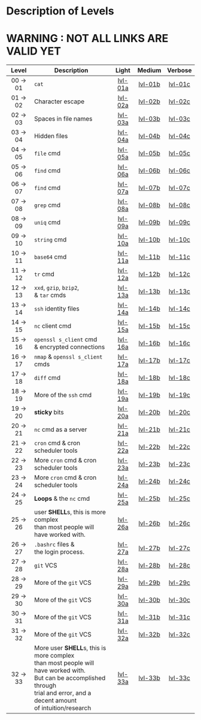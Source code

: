 # Description of Levels
# WARNING : NOT ALL LINKS ARE VALID YET

|Level     | Description            |  Light  |  Medium | Verbose |
|:--------:|------------------------|:-------:|:-------:|:-------:|
| 00 -> 01 | `cat`                   | [lvl-01a][lvl-01a] | [lvl-01b][lvl-01b] | [lvl-01c][lvl-01c] |
| 01 -> 02 | Character escape       | [lvl-02a][lvl-02a] | [lvl-02b][lvl-02b] | [lvl-02c][lvl-02c] |
| 02 -> 03 | Spaces in file names   | [lvl-03a][lvl-03a] | [lvl-03b][lvl-03b] | [lvl-03c][lvl-03c] |
| 03 -> 04 | Hidden files           | [lvl-04a][lvl-04a] | [lvl-04b][lvl-04b] | [lvl-04c][lvl-04c] |
| 04 -> 05 | `file` cmd             | [lvl-05a][lvl-05a] | [lvl-05b][lvl-05b] | [lvl-05c][lvl-05c] |
| 05 -> 06 | `find` cmd             | [lvl-06a][lvl-06a] | [lvl-06b][lvl-06b] | [lvl-06c][lvl-06c] |
| 06 -> 07 | `find` cmd             | [lvl-07a][lvl-07a] | [lvl-07b][lvl-07b] | [lvl-07c][lvl-07c] |
| 07 -> 08 | `grep` cmd             | [lvl-08a][lvl-08a] | [lvl-08b][lvl-08b] | [lvl-08c][lvl-08c] |
| 08 -> 09 | `uniq` cmd             | [lvl-09a][lvl-09a] | [lvl-09b][lvl-09b] | [lvl-09c][lvl-09c] |
| 09 -> 10 | `string` cmd           | [lvl-10a][lvl-10a] | [lvl-10b][lvl-10b] | [lvl-10c][lvl-10c] |
| 10 -> 11 | `base64` cmd           | [lvl-11a][lvl-11a] | [lvl-11b][lvl-11b] | [lvl-11c][lvl-11c] |
| 11 -> 12 | `tr` cmd               | [lvl-12a][lvl-12a] | [lvl-12b][lvl-12b] | [lvl-12c][lvl-12c] |
| 12 -> 13 | `xxd`, `gzip`, `bzip2`,<br> & `tar` cmds| [lvl-13a][lvl-13a] | [lvl-13b][lvl-13b] | [lvl-13c][lvl-13c] |
| 13 -> 14 | `ssh` identity files| [lvl-14a][lvl-14a] | [lvl-14b][lvl-14b] | [lvl-14c][lvl-14c] |
| 14 -> 15 | `nc` client cmd        | [lvl-15a][lvl-15a] | [lvl-15b][lvl-15b] | [lvl-15c][lvl-15c] |
| 15 -> 16 | `openssl s_client` cmd <br>& encrypted connections| [lvl-16a][lvl-16a] | [lvl-16b][lvl-16b] | [lvl-16c][lvl-16c] |
| 16 -> 17 | `nmap` & `openssl s_client` cmds| [lvl-17a][lvl-17a] | [lvl-17b][lvl-17b] | [lvl-17c][lvl-17c] |
| 17 -> 18 | `diff` cmd| [lvl-18a][lvl-18a] | [lvl-18b][lvl-18b] | [lvl-18c][lvl-18c] |
| 18 -> 19 | More of the `ssh` cmd| [lvl-19a][lvl-19a] | [lvl-19b][lvl-19b] | [lvl-19c][lvl-19c] |
| 19 -> 20 | **sticky** bits| [lvl-20a][lvl-20a] | [lvl-20b][lvl-20b] | [lvl-20c][lvl-20c] |
| 20 -> 21 | `nc` cmd as a server| [lvl-21a][lvl-21a] | [lvl-21b][lvl-21b] | [lvl-21c][lvl-21c] |
| 21 -> 22 | `cron` cmd & cron scheduler tools| [lvl-22a][lvl-22a] | [lvl-22b][lvl-22b] | [lvl-22c][lvl-22c] |
| 22 -> 23 | More `cron` cmd & cron scheduler tools| [lvl-23a][lvl-23a] | [lvl-23b][lvl-23b] | [lvl-23c][lvl-23c] |
| 23 -> 24 | More `cron` cmd & cron scheduler tools| [lvl-24a][lvl-24a] | [lvl-24b][lvl-24b] | [lvl-24c][lvl-24c] |
| 24 -> 25 | **Loops** & the `nc` cmd| [lvl-25a][lvl-25a] | [lvl-25b][lvl-25b] | [lvl-25c][lvl-25c] |
| 25 -> 26 | user **SHELL**s, this is more complex <br>than most people will have worked with.| [lvl-26a][lvl-26a] | [lvl-26b][lvl-26b] | [lvl-26c][lvl-26c] |
| 26 -> 27 | `.bashrc` files & <br>the login process.| [lvl-27a][lvl-27a] | [lvl-27b][lvl-27b] | [lvl-27c][lvl-27c] |
| 27 -> 28 | `git` VCS| [lvl-28a][lvl-28a] | [lvl-28b][lvl-28b] | [lvl-28c][lvl-28c] |
| 28 -> 29 | More of the `git` VCS| [lvl-29a][lvl-29a] | [lvl-29b][lvl-29b] | [lvl-29c][lvl-29c] |
| 29 -> 30 | More of the `git` VCS| [lvl-30a][lvl-30a] | [lvl-30b][lvl-30b] | [lvl-30c][lvl-30c] |
| 30 -> 31 | More of the `git` VCS| [lvl-31a][lvl-31a] | [lvl-31b][lvl-31b] | [lvl-31c][lvl-31c] |
| 31 -> 32 | More of the `git` VCS| [lvl-32a][lvl-32a] | [lvl-32b][lvl-32b] | [lvl-32c][lvl-32c] |
| 32 -> 33 | More user **SHELL**s, this is more complex <br>than most people will have worked with.<br> But can be accomplished through<br> trial and error, and a decent amount <br>of intuition/research | [lvl-33a][lvl-33a] | [lvl-33b][lvl-33b] | [lvl-33c][lvl-33c] |

[lvl-01a]: https://github.com/aRustyDev/OverTheWire/tree/main/01-bandit/walkthroughs/just-cmds/soln-00-01.md "soln-00-01.md"
[lvl-02a]: https://github.com/aRustyDev/OverTheWire/tree/main/01-bandit/walkthroughs/just-cmds/soln-01-02.md "soln-01-02.md"
[lvl-03a]: https://github.com/aRustyDev/OverTheWire/tree/main/01-bandit/walkthroughs/just-cmds/soln-02-03.md "soln-02-03.md"
[lvl-04a]: https://github.com/aRustyDev/OverTheWire/tree/main/01-bandit/walkthroughs/just-cmds/soln-03-04.md "soln-03-04.md"
[lvl-05a]: https://github.com/aRustyDev/OverTheWire/tree/main/01-bandit/walkthroughs/just-cmds/soln-04-05.md "soln-04-05.md"
[lvl-06a]: https://github.com/aRustyDev/OverTheWire/tree/main/01-bandit/walkthroughs/just-cmds/soln-05-06.md "soln-05-06.md"
[lvl-07a]: https://github.com/aRustyDev/OverTheWire/tree/main/01-bandit/walkthroughs/just-cmds/soln-06-07.md "soln-06-07.md"
[lvl-08a]: https://github.com/aRustyDev/OverTheWire/tree/main/01-bandit/walkthroughs/just-cmds/soln-07-08.md "soln-07-08.md"
[lvl-09a]: https://github.com/aRustyDev/OverTheWire/tree/main/01-bandit/walkthroughs/just-cmds/soln-08-09.md "soln-08-09.md"
[lvl-10a]: https://github.com/aRustyDev/OverTheWire/tree/main/01-bandit/walkthroughs/just-cmds/soln-09-10.md "soln-09-10.md"
[lvl-11a]: https://github.com/aRustyDev/OverTheWire/tree/main/01-bandit/walkthroughs/just-cmds/soln-10-11.md "soln-10-11.md"
[lvl-12a]: https://github.com/aRustyDev/OverTheWire/tree/main/01-bandit/walkthroughs/just-cmds/soln-11-12.md "soln-11-12.md"
[lvl-13a]: https://github.com/aRustyDev/OverTheWire/tree/main/01-bandit/walkthroughs/just-cmds/soln-12-13.md "soln-12-13.md"
[lvl-14a]: https://github.com/aRustyDev/OverTheWire/tree/main/01-bandit/walkthroughs/just-cmds/soln-13-14.md "soln-13-14.md"
[lvl-15a]: https://github.com/aRustyDev/OverTheWire/tree/main/01-bandit/walkthroughs/just-cmds/soln-14-15.md "soln-14-15.md"
[lvl-16a]: https://github.com/aRustyDev/OverTheWire/tree/main/01-bandit/walkthroughs/just-cmds/soln-15-16.md "soln-15-16.md"
[lvl-17a]: https://github.com/aRustyDev/OverTheWire/tree/main/01-bandit/walkthroughs/just-cmds/soln-16-17.md "soln-16-17.md"
[lvl-18a]: https://github.com/aRustyDev/OverTheWire/tree/main/01-bandit/walkthroughs/just-cmds/soln-17-18.md "soln-17-18.md"
[lvl-19a]: https://github.com/aRustyDev/OverTheWire/tree/main/01-bandit/walkthroughs/just-cmds/soln-18-19.md "soln-18-19.md"
[lvl-20a]: https://github.com/aRustyDev/OverTheWire/tree/main/01-bandit/walkthroughs/just-cmds/soln-19-20.md "soln-19-20.md"
[lvl-21a]: https://github.com/aRustyDev/OverTheWire/tree/main/01-bandit/walkthroughs/just-cmds/soln-20-21.md "soln-20-21.md"
[lvl-22a]: https://github.com/aRustyDev/OverTheWire/tree/main/01-bandit/walkthroughs/just-cmds/soln-21-22.md "soln-21-22.md"
[lvl-23a]: https://github.com/aRustyDev/OverTheWire/tree/main/01-bandit/walkthroughs/just-cmds/soln-22-23.md "soln-22-23.md"
[lvl-24a]: https://github.com/aRustyDev/OverTheWire/tree/main/01-bandit/walkthroughs/just-cmds/soln-23-24.md "soln-23-24.md"
[lvl-25a]: https://github.com/aRustyDev/OverTheWire/tree/main/01-bandit/walkthroughs/just-cmds/soln-24-25.md "soln-24-25.md"
[lvl-26a]: https://github.com/aRustyDev/OverTheWire/tree/main/01-bandit/walkthroughs/just-cmds/soln-25-26.md "soln-25-26.md"
[lvl-27a]: https://github.com/aRustyDev/OverTheWire/tree/main/01-bandit/walkthroughs/just-cmds/soln-26-27.md "soln-26-27.md"
[lvl-28a]: https://github.com/aRustyDev/OverTheWire/tree/main/01-bandit/walkthroughs/just-cmds/soln-27-28.md "soln-27-28.md"
[lvl-29a]: https://github.com/aRustyDev/OverTheWire/tree/main/01-bandit/walkthroughs/just-cmds/soln-28-29.md "soln-28-29.md"
[lvl-30a]: https://github.com/aRustyDev/OverTheWire/tree/main/01-bandit/walkthroughs/just-cmds/soln-29-30.md "soln-29-30.md"
[lvl-31a]: https://github.com/aRustyDev/OverTheWire/tree/main/01-bandit/walkthroughs/just-cmds/soln-30-31.md "soln-30-31.md"
[lvl-32a]: https://github.com/aRustyDev/OverTheWire/tree/main/01-bandit/walkthroughs/just-cmds/soln-31-32.md "soln-31-32.md"
[lvl-33a]: https://github.com/aRustyDev/OverTheWire/tree/main/01-bandit/walkthroughs/just-cmds/soln-32-33.md "soln-32-33.md"

[lvl-01b]: https://github.com/aRustyDev/OverTheWire/tree/main/01-bandit/walkthroughs/refresh-my-memory/soln-00-01.md "soln-00-01.md"
[lvl-02b]: https://github.com/aRustyDev/OverTheWire/tree/main/01-bandit/walkthroughs/refresh-my-memory/soln-01-02.md "soln-01-02.md"
[lvl-03b]: https://github.com/aRustyDev/OverTheWire/tree/main/01-bandit/walkthroughs/refresh-my-memory/soln-02-03.md "soln-02-03.md"
[lvl-04b]: https://github.com/aRustyDev/OverTheWire/tree/main/01-bandit/walkthroughs/refresh-my-memory/soln-03-04.md "soln-03-04.md"
[lvl-05b]: https://github.com/aRustyDev/OverTheWire/tree/main/01-bandit/walkthroughs/refresh-my-memory/soln-04-05.md "soln-04-05.md"
[lvl-06b]: https://github.com/aRustyDev/OverTheWire/tree/main/01-bandit/walkthroughs/refresh-my-memory/soln-05-06.md "soln-05-06.md"
[lvl-07b]: https://github.com/aRustyDev/OverTheWire/tree/main/01-bandit/walkthroughs/refresh-my-memory/soln-06-07.md "soln-06-07.md"
[lvl-08b]: https://github.com/aRustyDev/OverTheWire/tree/main/01-bandit/walkthroughs/refresh-my-memory/soln-07-08.md "soln-07-08.md"
[lvl-09b]: https://github.com/aRustyDev/OverTheWire/tree/main/01-bandit/walkthroughs/refresh-my-memory/soln-08-09.md "soln-08-09.md"
[lvl-10b]: https://github.com/aRustyDev/OverTheWire/tree/main/01-bandit/walkthroughs/refresh-my-memory/soln-09-10.md "soln-09-10.md"
[lvl-11b]: https://github.com/aRustyDev/OverTheWire/tree/main/01-bandit/walkthroughs/refresh-my-memory/soln-10-11.md "soln-10-11.md"
[lvl-12b]: https://github.com/aRustyDev/OverTheWire/tree/main/01-bandit/walkthroughs/refresh-my-memory/soln-11-12.md "soln-11-12.md"
[lvl-13b]: https://github.com/aRustyDev/OverTheWire/tree/main/01-bandit/walkthroughs/refresh-my-memory/soln-12-13.md "soln-12-13.md"
[lvl-14b]: https://github.com/aRustyDev/OverTheWire/tree/main/01-bandit/walkthroughs/refresh-my-memory/soln-13-14.md "soln-13-14.md"
[lvl-15b]: https://github.com/aRustyDev/OverTheWire/tree/main/01-bandit/walkthroughs/refresh-my-memory/soln-14-15.md "soln-14-15.md"
[lvl-16b]: https://github.com/aRustyDev/OverTheWire/tree/main/01-bandit/walkthroughs/refresh-my-memory/soln-15-16.md "soln-15-16.md"
[lvl-17b]: https://github.com/aRustyDev/OverTheWire/tree/main/01-bandit/walkthroughs/refresh-my-memory/soln-16-17.md "soln-16-17.md"
[lvl-18b]: https://github.com/aRustyDev/OverTheWire/tree/main/01-bandit/walkthroughs/refresh-my-memory/soln-17-18.md "soln-17-18.md"
[lvl-19b]: https://github.com/aRustyDev/OverTheWire/tree/main/01-bandit/walkthroughs/refresh-my-memory/soln-18-19.md "soln-18-19.md"
[lvl-20b]: https://github.com/aRustyDev/OverTheWire/tree/main/01-bandit/walkthroughs/refresh-my-memory/soln-19-20.md "soln-19-20.md"
[lvl-21b]: https://github.com/aRustyDev/OverTheWire/tree/main/01-bandit/walkthroughs/refresh-my-memory/soln-20-21.md "soln-20-21.md"
[lvl-22b]: https://github.com/aRustyDev/OverTheWire/tree/main/01-bandit/walkthroughs/refresh-my-memory/soln-21-22.md "soln-21-22.md"
[lvl-23b]: https://github.com/aRustyDev/OverTheWire/tree/main/01-bandit/walkthroughs/refresh-my-memory/soln-22-23.md "soln-22-23.md"
[lvl-24b]: https://github.com/aRustyDev/OverTheWire/tree/main/01-bandit/walkthroughs/refresh-my-memory/soln-23-24.md "soln-23-24.md"
[lvl-25b]: https://github.com/aRustyDev/OverTheWire/tree/main/01-bandit/walkthroughs/refresh-my-memory/soln-24-25.md "soln-24-25.md"
[lvl-26b]: https://github.com/aRustyDev/OverTheWire/tree/main/01-bandit/walkthroughs/refresh-my-memory/soln-25-26.md "soln-25-26.md"
[lvl-27b]: https://github.com/aRustyDev/OverTheWire/tree/main/01-bandit/walkthroughs/refresh-my-memory/soln-26-27.md "soln-26-27.md"
[lvl-28b]: https://github.com/aRustyDev/OverTheWire/tree/main/01-bandit/walkthroughs/refresh-my-memory/soln-27-28.md "soln-27-28.md"
[lvl-29b]: https://github.com/aRustyDev/OverTheWire/tree/main/01-bandit/walkthroughs/refresh-my-memory/soln-28-29.md "soln-28-29.md"
[lvl-30b]: https://github.com/aRustyDev/OverTheWire/tree/main/01-bandit/walkthroughs/refresh-my-memory/soln-29-30.md "soln-29-30.md"
[lvl-31b]: https://github.com/aRustyDev/OverTheWire/tree/main/01-bandit/walkthroughs/refresh-my-memory/soln-30-31.md "soln-30-31.md"
[lvl-32b]: https://github.com/aRustyDev/OverTheWire/tree/main/01-bandit/walkthroughs/refresh-my-memory/soln-31-32.md "soln-31-32.md"
[lvl-33b]: https://github.com/aRustyDev/OverTheWire/tree/main/01-bandit/walkthroughs/refresh-my-memory/soln-32-33.md "soln-32-33.md"

[lvl-01c]: https://github.com/aRustyDev/OverTheWire/tree/main/01-bandit/walkthroughs/ELI5/soln-00-01.md "soln-00-01.md"
[lvl-02c]: https://github.com/aRustyDev/OverTheWire/tree/main/01-bandit/walkthroughs/ELI5/soln-01-02.md "soln-01-02.md"
[lvl-03c]: https://github.com/aRustyDev/OverTheWire/tree/main/01-bandit/walkthroughs/ELI5/soln-02-03.md "soln-02-03.md"
[lvl-04c]: https://github.com/aRustyDev/OverTheWire/tree/main/01-bandit/walkthroughs/ELI5/soln-03-04.md "soln-03-04.md"
[lvl-05c]: https://github.com/aRustyDev/OverTheWire/tree/main/01-bandit/walkthroughs/ELI5/soln-04-05.md "soln-04-05.md"
[lvl-06c]: https://github.com/aRustyDev/OverTheWire/tree/main/01-bandit/walkthroughs/ELI5/soln-05-06.md "soln-05-06.md"
[lvl-07c]: https://github.com/aRustyDev/OverTheWire/tree/main/01-bandit/walkthroughs/ELI5/soln-06-07.md "soln-06-07.md"
[lvl-08c]: https://github.com/aRustyDev/OverTheWire/tree/main/01-bandit/walkthroughs/ELI5/soln-07-08.md "soln-07-08.md"
[lvl-09c]: https://github.com/aRustyDev/OverTheWire/tree/main/01-bandit/walkthroughs/ELI5/soln-08-09.md "soln-08-09.md"
[lvl-10c]: https://github.com/aRustyDev/OverTheWire/tree/main/01-bandit/walkthroughs/ELI5/soln-09-10.md "soln-09-10.md"
[lvl-11c]: https://github.com/aRustyDev/OverTheWire/tree/main/01-bandit/walkthroughs/ELI5/soln-10-11.md "soln-10-11.md"
[lvl-12c]: https://github.com/aRustyDev/OverTheWire/tree/main/01-bandit/walkthroughs/ELI5/soln-11-12.md "soln-11-12.md"
[lvl-13c]: https://github.com/aRustyDev/OverTheWire/tree/main/01-bandit/walkthroughs/ELI5/soln-12-13.md "soln-12-13.md"
[lvl-14c]: https://github.com/aRustyDev/OverTheWire/tree/main/01-bandit/walkthroughs/ELI5/soln-13-14.md "soln-13-14.md"
[lvl-15c]: https://github.com/aRustyDev/OverTheWire/tree/main/01-bandit/walkthroughs/ELI5/soln-14-15.md "soln-14-15.md"
[lvl-16c]: https://github.com/aRustyDev/OverTheWire/tree/main/01-bandit/walkthroughs/ELI5/soln-15-16.md "soln-15-16.md"
[lvl-17c]: https://github.com/aRustyDev/OverTheWire/tree/main/01-bandit/walkthroughs/ELI5/soln-16-17.md "soln-16-17.md"
[lvl-18c]: https://github.com/aRustyDev/OverTheWire/tree/main/01-bandit/walkthroughs/ELI5/soln-17-18.md "soln-17-18.md"
[lvl-19c]: https://github.com/aRustyDev/OverTheWire/tree/main/01-bandit/walkthroughs/ELI5/soln-18-19.md "soln-18-19.md"
[lvl-20c]: https://github.com/aRustyDev/OverTheWire/tree/main/01-bandit/walkthroughs/ELI5/soln-19-20.md "soln-19-20.md"
[lvl-21c]: https://github.com/aRustyDev/OverTheWire/tree/main/01-bandit/walkthroughs/ELI5/soln-20-21.md "soln-20-21.md"
[lvl-22c]: https://github.com/aRustyDev/OverTheWire/tree/main/01-bandit/walkthroughs/ELI5/soln-21-22.md "soln-21-22.md"
[lvl-23c]: https://github.com/aRustyDev/OverTheWire/tree/main/01-bandit/walkthroughs/ELI5/soln-22-23.md "soln-22-23.md"
[lvl-24c]: https://github.com/aRustyDev/OverTheWire/tree/main/01-bandit/walkthroughs/ELI5/soln-23-24.md "soln-23-24.md"
[lvl-25c]: https://github.com/aRustyDev/OverTheWire/tree/main/01-bandit/walkthroughs/ELI5/soln-24-25.md "soln-24-25.md"
[lvl-26c]: https://github.com/aRustyDev/OverTheWire/tree/main/01-bandit/walkthroughs/ELI5/soln-25-26.md "soln-25-26.md"
[lvl-27c]: https://github.com/aRustyDev/OverTheWire/tree/main/01-bandit/walkthroughs/ELI5/soln-26-27.md "soln-26-27.md"
[lvl-28c]: https://github.com/aRustyDev/OverTheWire/tree/main/01-bandit/walkthroughs/ELI5/soln-27-28.md "soln-27-28.md"
[lvl-29c]: https://github.com/aRustyDev/OverTheWire/tree/main/01-bandit/walkthroughs/ELI5/soln-28-29.md "soln-28-29.md"
[lvl-30c]: https://github.com/aRustyDev/OverTheWire/tree/main/01-bandit/walkthroughs/ELI5/soln-29-30.md "soln-29-30.md"
[lvl-31c]: https://github.com/aRustyDev/OverTheWire/tree/main/01-bandit/walkthroughs/ELI5/soln-30-31.md "soln-30-31.md"
[lvl-32c]: https://github.com/aRustyDev/OverTheWire/tree/main/01-bandit/walkthroughs/ELI5/soln-31-32.md "soln-31-32.md"
[lvl-33c]: https://github.com/aRustyDev/OverTheWire/tree/main/01-bandit/walkthroughs/ELI5/soln-32-33.md "soln-32-33.md"